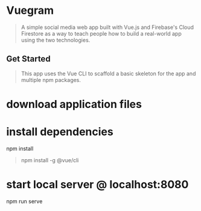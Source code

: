 # Vuegram

> A simple social media web app built with Vue.js and Firebase's Cloud Firestore as a way to teach people how to build a real-world app using the two technologies.

## Get Started

> This app uses the Vue CLI to scaffold a basic skeleton for the app and multiple npm packages.

# download application files

# install dependencies
npm install
> npm install -g @vue/cli

# start local server @ localhost:8080
npm run serve
